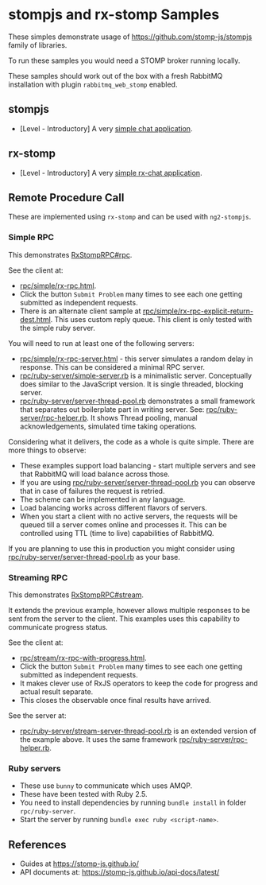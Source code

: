 # stompjs and rx-stomp Samples

These simples demonstrate usage of https://github.com/stomp-js/stompjs
family of libraries.

To run these samples you would need a STOMP broker running locally.

These samples should work out of the box with a fresh RabbitMQ installation
with plugin `rabbitmq_web_stomp` enabled.

## stompjs

- [Level - Introductory] A very [simple chat application](stompjs/chat/chat.html).

## rx-stomp

- [Level - Introductory] A very [simple rx-chat application](rx-stomp/chat/rx-chat.html).

## Remote Procedure Call

These are implemented using `rx-stomp` and can be used with `ng2-stompjs`.

### Simple RPC

This demonstrates [RxStompRPC#rpc].

See the client at:

- [rpc/simple/rx-rpc.html](rpc/simple/rx-rpc.html).
- Click the button `Submit Problem` many times to see each one getting submitted
  as independent requests.
- There is an alternate client sample at 
  [rpc/simple/rx-rpc-explicit-return-dest.html](rpc/simple/rx-rpc-explicit-return-dest.html).
  This uses custom reply queue. This client is only tested with the simple ruby server.

You will need to run at least one of the following servers:

- [rpc/simple/rx-rpc-server.html](rpc/simple/rx-rpc-server.html) - this server
  simulates a random delay in response. This can be considered a minimal RPC
  server.
- [rpc/ruby-server/simple-server.rb](rpc/ruby-server/simple-server.rb) is a minimalistic
  server. Conceptually does similar to the JavaScript version. It is single threaded,
  blocking server.
- [rpc/ruby-server/server-thread-pool.rb](rpc/ruby-server/server-thread-pool.rb) demonstrates
  a small framework that separates out boilerplate part in writing server. See:
  [rpc/ruby-server/rpc-helper.rb](rpc/ruby-server/rpc-helper.rb).
  It shows Thread pooling, manual acknowledgements, simulated time taking operations.

Considering what it delivers, the code as a whole is quite simple.
There are more things to observe:

- These examples support load balancing - start multiple servers and see that RabbitMQ
  will load balance across those.
- If you are using [rpc/ruby-server/server-thread-pool.rb](rpc/ruby-server/server-thread-pool.rb)
  you can observe that in case of failures the request is retried.
- The scheme can be implemented in any language.
- Load balancing works across different flavors of servers.
- When you start a client with no active servers, the requests will be queued till a server
  comes online and processes it. This can be controlled using TTL (time to live) capabilities
  of RabbitMQ.
  
If you are planning to use this in production you might consider using
[rpc/ruby-server/server-thread-pool.rb](rpc/ruby-server/server-thread-pool.rb)
as your base.

### Streaming RPC

This demonstrates [RxStompRPC#stream].

It extends the previous example, however allows multiple responses to be sent from
the server to the client.
This examples uses this capability to communicate progress status.

See the client at:

- [rpc/stream/rx-rpc-with-progress.html](rpc/stream/rx-rpc-with-progress.html).
- Click the button `Submit Problem` many times to see each one getting submitted
  as independent requests.
- It makes clever use of RxJS operators to keep the code for progress and
  actual result separate.
- This closes the observable once final results have arrived.

See the server at:

- [rpc/ruby-server/stream-server-thread-pool.rb](rpc/ruby-server/stream-server-thread-pool.rb)
  is an extended version of the example above. It uses the same framework
  [rpc/ruby-server/rpc-helper.rb](rpc/ruby-server/rpc-helper.rb).

### Ruby servers

- These use `bunny` to communicate which uses AMQP.
- These have been tested with Ruby 2.5.
- You need to install dependencies by running `bundle install` in folder `rpc/ruby-server`.
- Start the server by running `bundle exec ruby <script-name>`.

## References

- Guides at https://stomp-js.github.io/
- API documents at: https://stomp-js.github.io/api-docs/latest/


[RxStompRPC#rpc]: https://stomp-js.github.io/api-docs/latest/classes/RxStompRPC.html#rpc
[RxStompRPC#stream]: https://stomp-js.github.io/api-docs/latest/classes/RxStompRPC.html#stream
